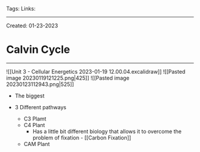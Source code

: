 Tags:
Links: 

---
Created: 01-23-2023
# Calvin Cycle
---

![[Unit 3 - Cellular Energetics 2023-01-19 12.00.04.excalidraw]]
![[Pasted image 20230119121225.png|425]]
![[Pasted image 20230123112943.png|525]]

- The biggest 

- 3 Different pathways
	- C3 Plamt
	- C4 Plant
		- Has a little bit different biology that allows it to overcome the problem of fixation - [[Carbon Fixation]]
	- CAM Plant